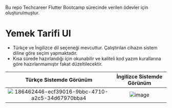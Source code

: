 
Bu repo Techcareer Flutter Bootcamp sürecinde verilen ödevler için oluşturulmuştur. 

# Yemek Tarifi UI
- Türkçe ve İngilizce dil seçeneği mevcuttur. Çalıştırılan cihazın sistem diline göre seçim yapmaktadır.
- Kısa sürede hazırlandığı için okunabilir ve kaliteli kod yazım kurallarına göre hazırlanmamıştır fakat düzeltilecektir. 


Türkçe Sistemde Görünüm             |  İngilizce Sistemde Görünüm
:-------------------------:|:-------------------------:
![186462446-ecf39016-9bbc-4710-a2c5-34d67970bba4](https://user-images.githubusercontent.com/17355685/186702659-4e66cc3f-6963-475c-b6f7-cd6bd4c82938.jpeg)  |  ![image](https://user-images.githubusercontent.com/17355685/186701155-30de3658-35d2-4ead-b3c8-e4a97e8e1b7e.png)
